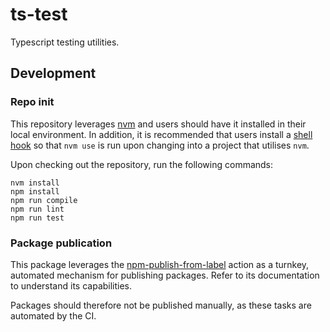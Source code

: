 # ts-test

Typescript testing utilities.

## Development

### Repo init

This repository leverages [nvm](https://github.com/nvm-sh/nvm) and users should have it installed in their local environment.
In addition, it is recommended that users install a [shell hook](https://github.com/nvm-sh/nvm#deeper-shell-integration)
so that `nvm use` is run upon changing into a project that utilises `nvm`.

Upon checking out the repository, run the following commands:
```shell
nvm install
npm install
npm run compile
npm run lint
npm run test
```

### Package publication

This package leverages the [npm-publish-from-label](https://github.com/infrastructure-blocks/npm-publish-from-label-action) action
as a turnkey, automated mechanism for publishing packages. Refer to its documentation to understand its capabilities.

Packages should therefore not be published manually, as these tasks are automated by the CI.
